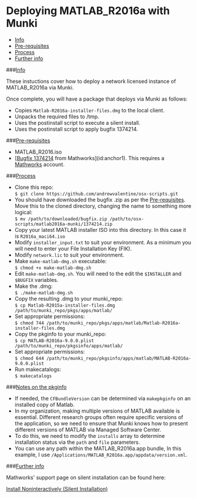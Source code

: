 Deploying MATLAB_R2016a with Munki
=====================

* [Info](#info)  
* [Pre-requisites](#prereqs)  
* [Process](#process)  
* [Further info](#furtherinfo)

###[Info](id:info)

These instuctions cover how to deploy a network licensed instance of MATLAB_R2016a via Munki.

Once complete, you will have a package that deploys via Munki as follows:  

* Copies `Matlab-R2016a-installer-files.dmg` to the local client.  
* Unpacks the required files to /tmp.  
* Uses the postinstall script to execute a silent install.
* Uses the postinstall script to apply bugfix 1374214.

###[Pre-requisites](id:prereqs)

* MATLAB_R2016.iso
* [[Bugfix 1374214](http://www.mathworks.com/support/bugreports/1374124) from Mathworks](id:anchor1). This requires a [Mathworks](http://www.mathworks.com) account.

###[Process](id:process)

* Clone this repo:  
```$ git clone https://github.com/andrewvalentine/osx-scripts.git```
* You should have downloaded the bugfix .zip as per the [Pre-requisites](#anchor1). Move this to the cloned directory, changing the name to something more logical:  
```$ mv /path/to/downloaded/bugfix.zip /path/to/osx-scripts/matlab2016a-munki/1374214.zip``` 
* Copy your latest MATLAB installer ISO into this directory. In this case it is `R2016a_maci64.iso`
* Modify `installer_input.txt` to suit your environment. As a minimum you will need to enter your File Installation Key (FIK).
* Modify `network.lic` to suit your environment.
* Make `make-matlab-dmg.sh` executable:  
```$ chmod +x make-matlab-dmg.sh```
* Edit `make-matlab-dmg.sh`. You will need to the edit the `$INSTALLER` and `$BUGFIX` variables.
* Make the .dmg:  
```$ ./make-matlab-dmg.sh```
* Copy the resulting .dmg to your munki_repo:  
```$ cp Matlab-R2015a-installer-files.dmg /path/to/munki_repo/pkgs/apps/matlab/```
* Set appropriate permissions:  
```$ chmod 744 /path/to/munki_repo/pkgs/apps/matlab/Matlab-R2016a-installer-files.dmg```  
* Copy the pkginfo to your munki_repo:  
```$ cp MATLAB-R2016a-9.0.0.plist /path/to/munki_repo/pkgsinfo/apps/matlab/```
* Set appropriate permissions:  
```$ chmod 644 /path/to/munki_repo/pkgsinfo/apps/matlab/MATLAB-R2016a-9.0.0.plist```
* Run makecatalogs:  
```$ makecatalogs```  

###[Notes on the pkginfo](id:pkginfo)  

* If needed, the `CFBundleVersion` can be determined via `makepkginfo` on an installed copy of Matlab.
* In my organization, making multiple versions of MATLAB available is essential. Different research groups often require specific versions of the application, so we need to ensure that Munki knows how to present different versions of MATLAB via Managed Software Center.
* To do this, we need to modify the ```installs``` array to determine installation status via the ```path``` and ```file``` parameters.
* You can use any path within the MATLAB_R2016a.app bundle, In this example, I use ```/Applications/MATLAB_R2016a.app/appdata/version.xml```.

###[Further info](id:furtherinfo)

Mathworks' support page on silent installation can be found here:  
  
[Install Noninteractively (Silent Installation)](http://uk.mathworks.com/help/install/ug/install-noninteractively-silent-installation.html)
